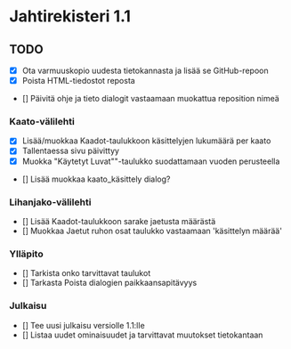 # Jahtirekisteri 1.1

## TODO

* [x] Ota varmuuskopio uudesta tietokannasta ja lisää se GitHub-repoon
* [x] Poista HTML-tiedostot reposta
* [] Päivitä ohje ja tieto dialogit vastaamaan muokattua reposition nimeä

### Kaato-välilehti

* [x] Lisää/muokkaa Kaadot-taulukkoon käsittelyjen lukumäärä per kaato
* [x] Tallentaessa sivu päivittyy
* [x] Muokka "Käytetyt Luvat""-taulukko suodattamaan vuoden perusteella
* [] Lisää muokkaa kaato_käsittely dialog?

### Lihanjako-välilehti

* [] Lisää Kaadot-taulukkoon sarake jaetusta määrästä
* [] Muokkaa Jaetut ruhon osat taulukko vastaamaan 'käsittelyn määrää'

### Ylläpito

* [] Tarkista onko tarvittavat taulukot
* [] Tarkasta Poista dialogien paikkaansapitävyys

### Julkaisu

* [] Tee uusi julkaisu versiolle 1.1:lle
* [] Listaa uudet ominaisuudet ja tarvittavat muutokset tietokantaan

